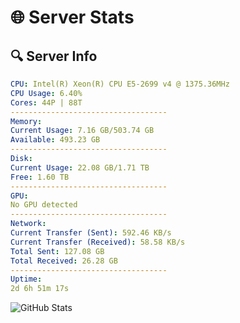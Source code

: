 # 🌐 Server Stats
## 🔍 Server Info
```yaml
CPU: Intel(R) Xeon(R) CPU E5-2699 v4 @ 1375.36MHz
CPU Usage: 6.40%
Cores: 44P | 88T
-----------------------------------
Memory:
Current Usage: 7.16 GB/503.74 GB
Available: 493.23 GB
-----------------------------------
Disk:
Current Usage: 22.08 GB/1.71 TB
Free: 1.60 TB
-----------------------------------
GPU:
No GPU detected
-----------------------------------
Network:
Current Transfer (Sent): 592.46 KB/s
Current Transfer (Received): 58.58 KB/s
Total Sent: 127.08 GB
Total Received: 26.28 GB
-----------------------------------
Uptime:
2d 6h 51m 17s
```
![GitHub Stats](https://img.shields.io/badge/Updated-2025-04-22_00:00:05-blue)